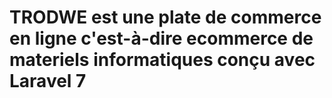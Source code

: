 

# TRODWE est une plate de commerce en ligne c'est-à-dire ecommerce de materiels informatiques conçu avec Laravel 7
